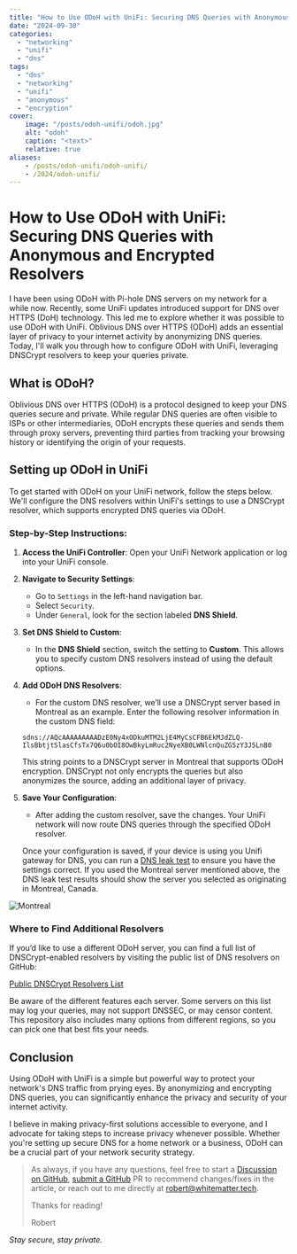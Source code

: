 ```yaml
---
title: "How to Use ODoH with UniFi: Securing DNS Queries with Anonymous and Encrypted Resolvers"
date: "2024-09-30"
categories:
  - "networking"
  - "unifi"
  - "dns"
tags:
  - "dns"
  - "networking"
  - "unifi"
  - "anonymous"
  - "encryption"
cover:
    image: "/posts/odoh-unifi/odoh.jpg"
    alt: "odoh"
    caption: "<text>"
    relative: true
aliases:
    - /posts/odoh-unifi/odoh-unifi/
    - /2024/odoh-unifi/
---
```


# How to Use ODoH with UniFi: Securing DNS Queries with Anonymous and Encrypted Resolvers

I have been using ODoH with Pi-hole DNS servers on my network for a while now. Recently, some UniFi updates introduced support for DNS over HTTPS (DoH) technology. This led me to explore whether it was possible to use ODoH with UniFi. Oblivious DNS over HTTPS (ODoH) adds an essential layer of privacy to your internet activity by anonymizing DNS queries. Today, I'll walk you through how to configure ODoH with UniFi, leveraging DNSCrypt resolvers to keep your queries private.

## What is ODoH?

Oblivious DNS over HTTPS (ODoH) is a protocol designed to keep your DNS queries secure and private. While regular DNS queries are often visible to ISPs or other intermediaries, ODoH encrypts these queries and sends them through proxy servers, preventing third parties from tracking your browsing history or identifying the origin of your requests.

## Setting up ODoH in UniFi

To get started with ODoH on your UniFi network, follow the steps below. We'll configure the DNS resolvers within UniFi's settings to use a DNSCrypt resolver, which supports encrypted DNS queries via ODoH.

### Step-by-Step Instructions:

1. **Access the UniFi Controller**: Open your UniFi Network application or log into your UniFi console.
   
2. **Navigate to Security Settings**:
   - Go to `Settings` in the left-hand navigation bar.
   - Select `Security`.
   - Under `General`, look for the section labeled **DNS Shield**.

3. **Set DNS Shield to Custom**:
   - In the **DNS Shield** section, switch the setting to **Custom**. This allows you to specify custom DNS resolvers instead of using the default options.

4. **Add ODoH DNS Resolvers**:
   - For the custom DNS resolver, we’ll use a DNSCrypt server based in Montreal as an example. Enter the following resolver information in the custom DNS field:
   
   `sdns://AQcAAAAAAAAADzE0Ny4xODkuMTM2LjE4MyCsCFB6EkMJdZLQ-IlsBbtjtSlasCfsTx7Q6u0bOI8OwBkyLmRuc2NyeXB0LWNlcnQuZG5zY3J5LnB0`
   
   This string points to a DNSCrypt server in Montreal that supports ODoH encryption. DNSCrypt not only encrypts the queries but also anonymizes the source, adding an additional layer of privacy.

5. **Save Your Configuration**:
   - After adding the custom resolver, save the changes. Your UniFi network will now route DNS queries through the specified ODoH resolver.

   Once your configuration is saved, if your device is using you Unifi gateway for DNS, you can run a [DNS leak test](https://www.dnsleaktest.com/) to ensure you have the settings correct. If you used the Montreal server mentioned above, the DNS leak test results should show the server you selected as originating in Montreal, Canada.

![Montreal](/posts/odoh-unifi/images/odoh_montreal.jpg)

### Where to Find Additional Resolvers

If you’d like to use a different ODoH server, you can find a full list of DNSCrypt-enabled resolvers by visiting the public list of DNS resolvers on GitHub:

[Public DNSCrypt Resolvers List](https://github.com/DNSCrypt/dnscrypt-resolvers/blob/master/v3/public-resolvers.md)

Be aware of the different features each server. Some servers on this list may log your queries, may not support DNSSEC, or may censor content. This repository also includes many options from different regions, so you can pick one that best fits your needs. 

## Conclusion

Using ODoH with UniFi is a simple but powerful way to protect your network's DNS traffic from prying eyes. By anonymizing and encrypting DNS queries, you can significantly enhance the privacy and security of your internet activity.

I believe in making privacy-first solutions accessible to everyone, and I advocate for taking steps to increase privacy whenever possible. Whether you're setting up secure DNS for a home network or a business, ODoH can be a crucial part of your network security strategy.

> As always, if you have any questions, feel free to start a [Discussion on GitHub](https://github.com/RobertDWhite/WhiteMatterTech/discussions), [submit a GitHub](https://github.com/RobertDWhite/WhiteMatterTech/pulls) PR to recommend changes/fixes in the article, or reach out to me directly at [robert@whitematter.tech](mailto:robert@whitematter.tech).
>
> Thanks for reading!
>
> Robert

_Stay secure, stay private._